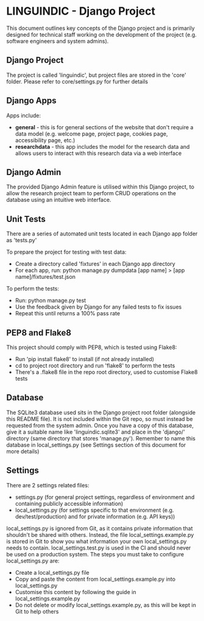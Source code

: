 # LINGUINDIC - Django Project

This document outlines key concepts of the Django project and is primarily designed for technical staff working on the development of the project (e.g. software engineers and system admins).


## Django Project

The project is called 'linguindic', but project files are stored in the 'core' folder. Please refer to core/settings.py for further details


## Django Apps

Apps include:

- **general** - this is for general sections of the website that don't require a data model (e.g. welcome page, project page, cookies page, accessibility page, etc.)
- **researchdata** - this app includes the model for the research data and allows users to interact with this research data via a web interface


## Django Admin

The provided Django Admin feature is utilised within this Django project, to allow the research project team to perform CRUD operations on the database using an intuitive web interface.


## Unit Tests

There are a series of automated unit tests located in each Django app folder as 'tests.py'

To prepare the project for testing with test data:

- Create a directory called 'fixtures' in each Django app directory
- For each app, run: python manage.py dumpdata [app name] > [app name]/fixtures/test.json

To perform the tests:

- Run: python manage.py test
- Use the feedback given by Django for any failed tests to fix issues
- Repeat this until returns a 100% pass rate


## PEP8 and Flake8

This project should comply with PEP8, which is tested using Flake8:

- Run 'pip install flake8' to install (if not already installed)
- cd to project root directory and run 'flake8' to perform the tests
- There's a .flake8 file in the repo root directory, used to customise Flake8 tests


## Database

The SQLite3 database used sits in the Django project root folder (alongside this README file). It is not included within the Git repo, so must instead be requested from the system admin. Once you have a copy of this database, give it a suitable name like 'linguindic.sqlite3' and place in the 'django/' directory (same directory that stores 'manage.py'). Remember to name this database in local_settings.py (see Settings section of this document for more details)


## Settings

There are 2 settings related files:

- settings.py (for general project settings, regardless of environment and containing publicly accessible information)
- local_settings.py (for settings specific to that environment (e.g. dev/test/production) and for private information (e.g. API keys))

local_settings.py is ignored from Git, as it contains private information that shouldn't be shared with others. Instead, the file local_settings.example.py is stored in Git to show you what information your own local_settings.py needs to contain. local_settings.test.py is used in the CI and should never be used on a production system. The steps you must take to configure local_settings.py are:

- Create a local_settings.py file
- Copy and paste the content from local_settings.example.py into local_settings.py
- Customise this content by following the guide in local_settings.example.py
- Do not delete or modify local_settings.example.py, as this will be kept in Git to help others
